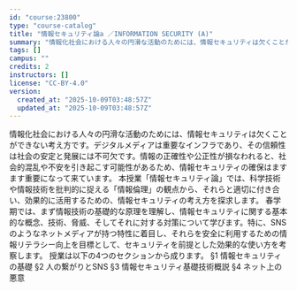 ```yaml
---
id: "course:23800"
type: "course-catalog"
title: "情報セキュリティ論a ／INFORMATION SECURITY (A)"
summary: "情報化社会における人々の円滑な活動のためには、情報セキュリティは欠くことができない考え方です。デジタルメディアは重要なインフラであり、その信頼性は社会の安定と発展には不可欠です。情報の正確性や公正性が損なわれると、社会的混乱や不安を引き起こ…"
tags: []
campus: ""
credits: 2
instructors: []
license: "CC-BY-4.0"
version:
  created_at: "2025-10-09T03:48:57Z"
  updated_at: "2025-10-09T03:48:57Z"
---
```

情報化社会における人々の円滑な活動のためには、情報セキュリティは欠くことができない考え方です。デジタルメディアは重要なインフラであり、その信頼性は社会の安定と発展には不可欠です。情報の正確性や公正性が損なわれると、社会的混乱や不安を引き起こす可能性があるため、情報セキュリティの確保はますます重要になって来ています。 本授業「情報セキュリティ論」では、科学技術や情報技術を批判的に捉える「情報倫理」の観点から、それらと適切に付き合い、効果的に活用するための、情報セキュリティの考え方を探求します。 春学期では、まず情報技術の基礎的な原理を理解し、情報セキュリティに関する基本的な概念、技術、脅威、そしてそれに対する対策について学びます。特に、SNSのようなネットメディアが持つ特性に着目し、それらを安全に利用するための情報リテラシー向上を目標として、セキュリティを前提とした効果的な使い方を考察します。 授業は以下の4つのセクションから成ります。 §1 情報セキュリティの基礎 §2 人の繋がりとSNS §3 情報セキュリティ基礎技術概説 §4 ネット上の悪意
